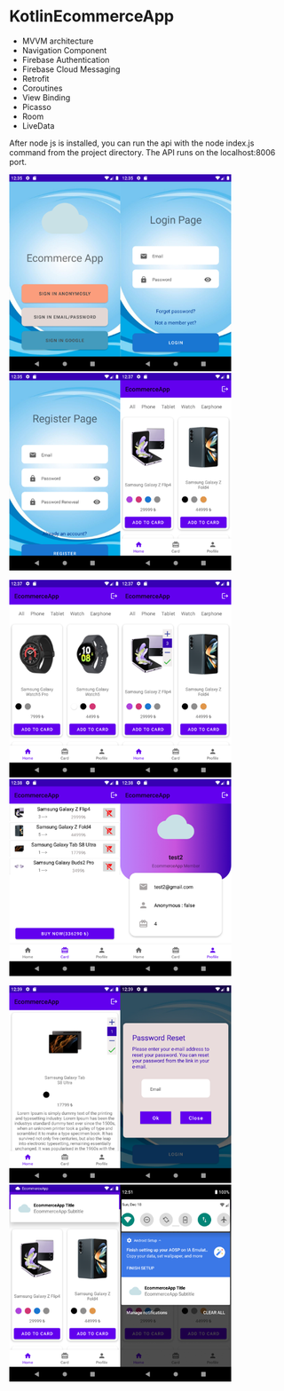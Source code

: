 # KotlinEcommerceApp

- MVVM architecture
- Navigation Component
- Firebase Authentication
- Firebase Cloud Messaging
- Retrofit
- Coroutines
- View Binding
- Picasso
- Room
- LiveData

After node js is installed, you can run the api with the node index.js command from the project directory. The API runs on the localhost:8006 port.

<img 
src="https://github.com/anilyilmaz108/KotlinEcommerceApp/blob/main/github_images/1.png" width="200"/><img src="https://github.com/anilyilmaz108/KotlinEcommerceApp/blob/main/github_images/2.png" width="200"/><img src="https://github.com/anilyilmaz108/KotlinEcommerceApp/blob/main/github_images/3.png" width="200"/><img src="https://github.com/anilyilmaz108/KotlinEcommerceApp/blob/main/github_images/4.png" width="200"/>

<img 
src="https://github.com/anilyilmaz108/KotlinEcommerceApp/blob/main/github_images/5.png" width="200"/><img src="https://github.com/anilyilmaz108/KotlinEcommerceApp/blob/main/github_images/6.png" width="200"/><img src="https://github.com/anilyilmaz108/KotlinEcommerceApp/blob/main/github_images/7.png" width="200"/><img src="https://github.com/anilyilmaz108/KotlinEcommerceApp/blob/main/github_images/8.png" width="200"/>

<img 
src="https://github.com/anilyilmaz108/KotlinEcommerceApp/blob/main/github_images/9.png" width="200"/><img src="https://github.com/anilyilmaz108/KotlinEcommerceApp/blob/main/github_images/10.png" width="200"/><img src="https://github.com/anilyilmaz108/KotlinEcommerceApp/blob/main/github_images/11.png" width="200"/><img src="https://github.com/anilyilmaz108/KotlinEcommerceApp/blob/main/github_images/12.png" width="200"/>

